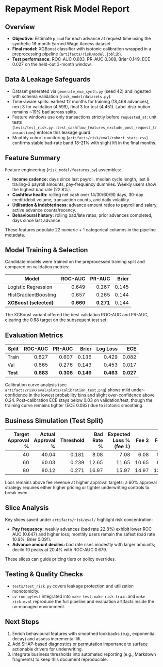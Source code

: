# Repayment Risk Model Report

## Overview

- **Objective:** Estimate `p_bad` for each advance at request time using the synthetic 18‑month Earned Wage Access dataset.
- **Final model:** XGBoost classifier with isotonic calibration wrapped in a preprocessing pipeline (`artifacts/risk/model.joblib`).
- **Test performance:** ROC-AUC 0.683, PR-AUC 0.308, Brier 0.149, ECE 0.027 on the held-out 3-month window.

## Data & Leakage Safeguards

- Dataset generated via `generate_ewa_synth.py` (seed 42) and ingested with schema validation (`risk_model/datasets.py`).
- Time-aware splits: earliest 12 months for training (18,468 advances), next 3 for validation (4,599), final 3 for test (4,451). Label distribution remains ~19% bad across splits.
- Feature windows use only transactions strictly before `requested_at`; unit tests (`tests/test_risk.py::test_cashflow_features_exclude_post_request_transactions`) enforce this leakage guard.
- Monthly cohort monitoring (`artifacts/risk/eval/cohort_stats.csv`) confirms stable bad-rate band 18–21% with slight lift in the final months.

## Feature Summary

Feature engineering (`risk_model/features.py`) assembles:

- **Income cadence:** days since last payroll, median cycle length, last & trailing-3 payroll amounts, pay-frequency dummies. Weekly users show the highest bad rate (22.8%).
- **Cashflow health:** rolling net cash over 14/30/60/90 days, 30-day credit/debit volume, transaction counts, and daily volatility.
- **Utilisation & indebtedness:** advance amount ratios to payroll and salary, active advance counts/recency.
- **Behavioural history:** rolling bad/late rates, prior advances completed, days since last advance.

These features populate 22 numeric + 1 categorical columns in the pipeline metadata.

## Model Training & Selection

Candidate models were trained on the preprocessed training split and compared on validation metrics:

| Model                   | ROC-AUC | PR-AUC | Brier |
|-------------------------|--------:|-------:|------:|
| Logistic Regression      | 0.649   | 0.267  | 0.145 |
| HistGradientBoosting     | 0.657   | 0.265  | 0.144 |
| **XGBoost (selected)**   | **0.660** | **0.271** | 0.144 |

The XGBoost variant offered the best validation ROC-AUC and PR-AUC, clearing the 0.68 target on the subsequent test set.

## Evaluation Metrics

| Split | ROC-AUC | PR-AUC | Brier | Log Loss | ECE |
|-------|--------:|-------:|------:|---------:|----:|
| Train | 0.827 | 0.607 | 0.136 | 0.429 | 0.082 |
| Val   | 0.665 | 0.276 | 0.143 | 0.453 | 0.017 |
| **Test**  | **0.683** | **0.308** | **0.149** | **0.463** | **0.027** |

Calibration curve analysis (see `artifacts/risk/eval/plots/calibration_test.png`) shows mild under-confidence in the lowest probability bins and slight over-confidence above 0.24. Post-calibration ECE stays below 0.03 on validation/test, though the training curve remains tighter (ECE 0.082) due to isotonic smoothing.

## Business Simulation (Test Split)

| Target Approval % | Actual Approval % | Threshold | Bad Rate % | Expected Loss % (fee 1) | Fee 2 | Fee 3 |
|------------------:|------------------:|----------:|-----------:|------------------------:|------:|------:|
| 40 | 40.04 | 0.181 | 8.08 | 7.08 | 6.08 | 5.08 |
| 60 | 60.03 | 0.239 | 12.65 | 11.65 | 10.65 | 9.65 |
| 80 | 80.12 | 0.271 | 16.97 | 15.97 | 14.97 | 13.97 |

Loss remains above fee revenue at higher approval targets; a 60% approval strategy requires either higher pricing or tighter underwriting controls to break even.

## Slice Analysis

Key slices saved under `artifacts/risk/eval/` highlight risk concentration:

- **Pay frequency:** weekly advances (bad rate 22.8%) exhibit lower ROC-AUC (0.647) and higher loss; monthly users remain the safest (bad rate 10.9%, Brier 0.091).
- **Advance amount deciles:** bad rate rises modestly with larger amounts; decile 10 peaks at 20.4% with ROC-AUC 0.679.

These slices can guide pricing tiers or policy overrides.

## Testing & Quality Checks

- `tests/test_risk.py` covers leakage protection and utilization monotonicity.
- `uv run pytest` integrated into `make test`; `make risk-train` and `make risk-eval` reproduce the full pipeline and evaluation artifacts inside the uv-managed environment.

## Next Steps

1. Enrich behavioural features with smoothed lookbacks (e.g., exponential decay) and assess incremental lift.
2. Add SHAP-based diagnostics or permutation importance to surface actionable drivers for underwriting.
3. Integrate business thresholds into automated reporting (e.g., Markdown fragments) to keep this document reproducible.
